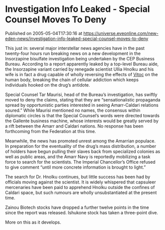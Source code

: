 # Investigation Info Leaked - Special Counsel Moves To Deny
Published on 2005-05-04T17:30:16 at https://universe.eveonline.com/new-eden-news/investigation-info-leaked-special-counsel-moves-to-deny

This just in: several major interstellar news agencies have in the past twenty-four hours run breaking news on a new development in the Insorzapine bisulfate investigation being undertaken by the CEP Business Bureau. According to a report apparently leaked by a top-level Bureau aide, the Insorzapine variant carried by renegade scientist Ullia Hnolku and his wife is in fact a drug capable of wholly reversing the effects of [Vitoc](http://www.eve-online.com/background/potw/feb04.asp) on the human body, breaking the chain of cellular addiction which keeps individuals hooked on the drug’s antidote.   
  
Special Counsel Tar Maurisi, head of the Bureau’s investigation, has swiftly moved to deny the claims, stating that they are “sensationalistic propaganda spread by opportunistic parties interested in seeing Amarr-Caldari relations soured.” While Maurisi mentioned no names, the consensus within diplomatic circles is that the Special Counsel’s words were directed towards the Gallente business machine, whose interests would be greatly served by a rift between the Amarr and Caldari nations. No response has been forthcoming from the Federation at this time.   
  
Meanwhile, the news has promoted unrest among the Amarrian populace. In preparation for the eventuality of the drug’s mass distribution, a number of holders have begun pulling their slaves back from specialized colonies as well as public areas, and the Amarr Navy is reportedly mobilizing a task force to search for the scientists. The Imperial Chancellor’s Office refused to give comment “until more concrete information is brought to light.”   
  
The search for Dr. Hnolku continues, but little success has been had by officials moving against the scientist. It is widely whispered that capsuleer mercenaries have been paid to apprehend Hnolku outside the confines of Caldari space, but such rumours are wholly unsubstantiated at the present time.   
  
Zainou Biotech stocks have dropped a further twelve points in the time since the report was released. Ishukone stock has taken a three-point dive.   
  
More on this as it develops.
